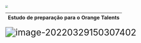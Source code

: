 <img src="C:\Users\harrissonoliveira\Pictures\img_Github\principal.png" style="zoom:50%;" />

| Estudo de preparação para o Orange Talents |
| :----------------------------------------: |

<img src="C:\Users\harrissonoliveira\Pictures\img_Github\image-20220329145942352.png" alt="image-20220329150307402" style="zoom: 200%;" />

